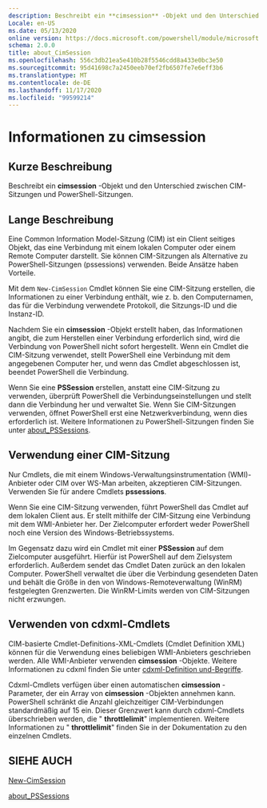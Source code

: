 ```yaml
---
description: Beschreibt ein **cimsession** -Objekt und den Unterschied zwischen CIM-Sitzungen und PowerShell-Sitzungen.
Locale: en-US
ms.date: 05/13/2020
online version: https://docs.microsoft.com/powershell/module/microsoft.powershell.core/about/about_cimsession?view=powershell-7.2&WT.mc_id=ps-gethelp
schema: 2.0.0
title: about_CimSession
ms.openlocfilehash: 556c3db21ea5e410b28f5546cdd8a433e0bc3e50
ms.sourcegitcommit: 95d41698c7a2450eeb70ef2fb6507fe7e6eff3b6
ms.translationtype: MT
ms.contentlocale: de-DE
ms.lasthandoff: 11/17/2020
ms.locfileid: "99599214"
---
```

# <a name="about-cimsession"></a>Informationen zu cimsession

## <a name="short-description"></a>Kurze Beschreibung
Beschreibt ein **cimsession** -Objekt und den Unterschied zwischen CIM-Sitzungen und PowerShell-Sitzungen.

## <a name="long-description"></a>Lange Beschreibung

Eine Common Information Model-Sitzung (CIM) ist ein Client seitiges Objekt, das eine Verbindung mit einem lokalen Computer oder einem Remote Computer darstellt. Sie können CIM-Sitzungen als Alternative zu PowerShell-Sitzungen (pssessions) verwenden. Beide Ansätze haben Vorteile.

Mit dem `New-CimSession` Cmdlet können Sie eine CIM-Sitzung erstellen, die Informationen zu einer Verbindung enthält, wie z. b. den Computernamen, das für die Verbindung verwendete Protokoll, die Sitzungs-ID und die Instanz-ID.

Nachdem Sie ein **cimsession** -Objekt erstellt haben, das Informationen angibt, die zum Herstellen einer Verbindung erforderlich sind, wird die Verbindung von PowerShell nicht sofort hergestellt. Wenn ein Cmdlet die CIM-Sitzung verwendet, stellt PowerShell eine Verbindung mit dem angegebenen Computer her, und wenn das Cmdlet abgeschlossen ist, beendet PowerShell die Verbindung.

Wenn Sie eine **PSSession** erstellen, anstatt eine CIM-Sitzung zu verwenden, überprüft PowerShell die Verbindungseinstellungen und stellt dann die Verbindung her und verwaltet Sie. Wenn Sie CIM-Sitzungen verwenden, öffnet PowerShell erst eine Netzwerkverbindung, wenn dies erforderlich ist. Weitere Informationen zu PowerShell-Sitzungen finden Sie unter [about_PSSessions](about_PSSessions.md).

## <a name="when-to-use-a-cim-session"></a>Verwendung einer CIM-Sitzung

Nur Cmdlets, die mit einem Windows-Verwaltungsinstrumentation (WMI)-Anbieter oder CIM over WS-Man arbeiten, akzeptieren CIM-Sitzungen. Verwenden Sie für andere Cmdlets **pssessions**.

Wenn Sie eine CIM-Sitzung verwenden, führt PowerShell das Cmdlet auf dem lokalen Client aus. Er stellt mithilfe der CIM-Sitzung eine Verbindung mit dem WMI-Anbieter her. Der Zielcomputer erfordert weder PowerShell noch eine Version des Windows-Betriebssystems.

Im Gegensatz dazu wird ein Cmdlet mit einer **PSSession** auf dem Zielcomputer ausgeführt.
Hierfür ist PowerShell auf dem Zielsystem erforderlich. Außerdem sendet das Cmdlet Daten zurück an den lokalen Computer. PowerShell verwaltet die über die Verbindung gesendeten Daten und behält die Größe in den von Windows-Remoteverwaltung (WinRM) festgelegten Grenzwerten. Die WinRM-Limits werden von CIM-Sitzungen nicht erzwungen.

## <a name="using-cdxml-cmdlets"></a>Verwenden von cdxml-Cmdlets

CIM-basierte Cmdlet-Definitions-XML-Cmdlets (Cmdlet Definition XML) können für die Verwendung eines beliebigen WMI-Anbieters geschrieben werden. Alle WMI-Anbieter verwenden **cimsession** -Objekte. Weitere Informationen zu cdxml finden Sie unter [cdxml-Definition und-Begriffe](/previous-versions/windows/desktop/wmi_v2/cdxml-overview).

Cdxml-Cmdlets verfügen über einen automatischen **cimsession** -Parameter, der ein Array von **cimsession** -Objekten annehmen kann. PowerShell schränkt die Anzahl gleichzeitiger CIM-Verbindungen standardmäßig auf 15 ein. Dieser Grenzwert kann durch cdxml-Cmdlets überschrieben werden, die " **throttlelimit**" implementieren. Weitere Informationen zu " **throttlelimit**" finden Sie in der Dokumentation zu den einzelnen Cmdlets.

## <a name="see-also"></a>SIEHE AUCH

[New-CimSession](xref:CimCmdlets.New-CimSession)

[about_PSSessions](about_PSSessions.md)

